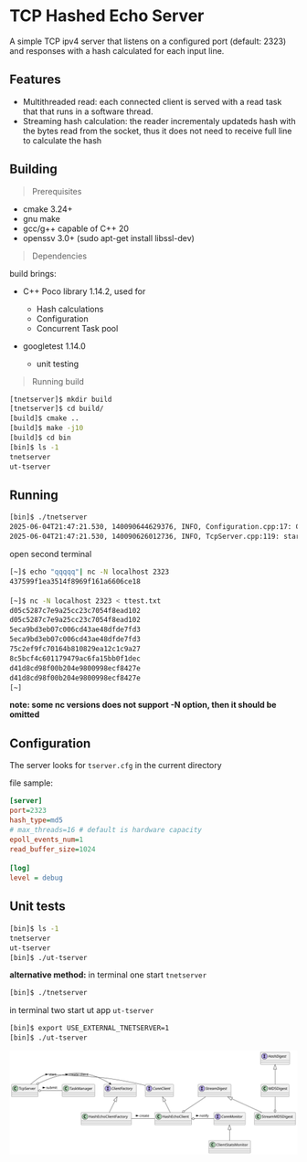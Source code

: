 # TCP Hashed Echo Server
A simple TCP ipv4 server that listens on a configured port (default: 2323) and responses with a hash calculated for each input line.

## Features
- Multithreaded read: each connected client is served with a read task that that runs in a software thread.
- Streaming hash calculation: the reader incrementaly updateds hash with the bytes read from the socket, thus it does not need to receive full line to calculate the hash

## Building
> Prerequisites
- cmake 3.24+
- gnu make
- gcc/g++ capable of C++ 20
- openssv 3.0+ (sudo apt-get install libssl-dev)

> Dependencies

build brings:
- C++ Poco library 1.14.2, used for
   - Hash calculations
   - Configuration
   - Concurrent Task pool

- googletest 1.14.0 
  - unit testing

> Running build

```bash
[tnetserver]$ mkdir build
[tnetserver]$ cd build/
[build]$ cmake ..
[build]$ make -j10
[build]$ cd bin
[bin]$ ls -1
tnetserver
ut-tserver
```
## Running
```bash
[bin]$ ./tnetserver 
2025-06-04T21:47:21.530, 140090644629376, INFO, Configuration.cpp:17: Configuration file not found, using default values
2025-06-04T21:47:21.530, 140090626012736, INFO, TcpServer.cpp:119: starting HashEcho server on port: 2323, maxThreads: 24, epollEventsNum: 1
```
open second terminal
```bash
[~]$ echo "qqqqq"| nc -N localhost 2323 
437599f1ea3514f8969f161a6606ce18

[~]$ nc -N localhost 2323 < ttest.txt 
d05c5287c7e9a25cc23c7054f8ead102
d05c5287c7e9a25cc23c7054f8ead102
5eca9bd3eb07c006cd43ae48dfde7fd3
5eca9bd3eb07c006cd43ae48dfde7fd3
75c2ef9fc70164b810829ea12c1c9a27
8c5bcf4c601179479ac6fa15bb0f1dec
d41d8cd98f00b204e9800998ecf8427e
d41d8cd98f00b204e9800998ecf8427e
[~]
```
<b>note: some nc versions does not support -N option, then it should be omitted</b> 

## Configuration

The server looks for `tserver.cfg` in the current directory

file sample:
```ini
[server]
port=2323
hash_type=md5
# max_threads=16 # default is hardware capacity
epoll_events_num=1
read_buffer_size=1024

[log]
level = debug
```
## Unit tests
```bash
[bin]$ ls -1
tnetserver
ut-tserver
[bin]$ ./ut-tserver
```
<b>alternative method:</b>
in terminal one start `tnetserver`
```sh
[bin]$ ./tnetserver
```
in terminal two start ut app `ut-tserver`
```bash
[bin]$ export USE_EXTERNAL_TNETSERVER=1
[bin]$ ./ut-tserver 
```

![](./src/tserver_classes.svg)
